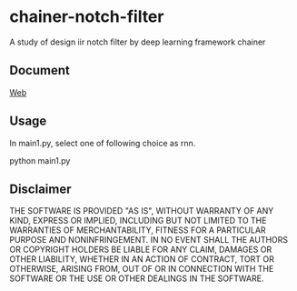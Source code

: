 # chainer-notch-filter
A study of design iir notch filter by deep learning framework chainer


## Document
[Web](http://www.geocities.jp/onsei2007/chainer-iir-filter.html)


## Usage
In main1.py, select one of following choice as rnn.

python main1.py


## Disclaimer
THE SOFTWARE IS PROVIDED "AS IS", WITHOUT WARRANTY OF ANY KIND, EXPRESS OR IMPLIED, 
INCLUDING BUT NOT LIMITED TO THE WARRANTIES OF MERCHANTABILITY, FITNESS 
FOR A PARTICULAR PURPOSE AND NONINFRINGEMENT. IN NO EVENT SHALL 
THE AUTHORS OR COPYRIGHT HOLDERS BE LIABLE FOR ANY CLAIM, DAMAGES OR OTHER LIABILITY, 
WHETHER IN AN ACTION OF CONTRACT, TORT OR OTHERWISE, ARISING FROM, 
OUT OF OR IN CONNECTION WITH THE SOFTWARE OR THE USE OR OTHER DEALINGS IN THE SOFTWARE.
